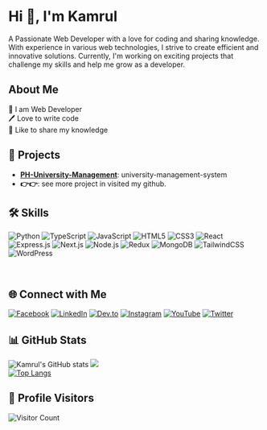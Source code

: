 <h1 align="star">Hi 👋, I'm Kamrul</h1>
<p>A Passionate Web Developer with a love for coding and sharing knowledge. With experience in various web technologies, I strive to create efficient and innovative solutions. Currently, I'm working on exciting projects that challenge my skills and help me grow as a developer.</p>

## About Me
👑 I am Web Developer
<br>
🖊️ Love to write code
<br>
🎤 Like to share my knowledge
<br>

## 🚀 Projects

- **[PH-University-Management]('')**: university-management-system
- **👉👉**: see more project in visited my github.

## 🛠️ Skills

![Python](https://img.shields.io/badge/Python-3670A0?style=for-the-badge&logo=python&logoColor=ffdd54)
![TypeScript](https://img.shields.io/badge/TypeScript-007ACC?style=for-the-badge&logo=typescript&logoColor=white)
![JavaScript](https://img.shields.io/badge/JavaScript-F7DF1E?style=for-the-badge&logo=javascript&logoColor=black)
![HTML5](https://img.shields.io/badge/HTML5-E34F26?style=for-the-badge&logo=html5&logoColor=white)
![CSS3](https://img.shields.io/badge/CSS3-1572B6?style=for-the-badge&logo=css3&logoColor=white)
![React](https://img.shields.io/badge/React-20232A?style=for-the-badge&logo=react&logoColor=61DAFB)
![Express.js](https://img.shields.io/badge/Express.js-000000?style=for-the-badge&logo=express&logoColor=white)
![Next.js](https://img.shields.io/badge/Next.js-000000?style=for-the-badge&logo=nextdotjs&logoColor=white)
![Node.js](https://img.shields.io/badge/Node.js-339933?style=for-the-badge&logo=nodedotjs&logoColor=white)
![Redux](https://img.shields.io/badge/Redux-764ABC?style=for-the-badge&logo=redux&logoColor=white)
![MongoDB](https://img.shields.io/badge/MongoDB-47A248?style=for-the-badge&logo=mongodb&logoColor=white)
![TailwindCSS](https://img.shields.io/badge/Tailwind_CSS-38B2AC?style=for-the-badge&logo=tailwind-css&logoColor=white)
![WordPress](https://img.shields.io/badge/WordPress-21759B?style=for-the-badge&logo=wordpress&logoColor=white)

<br>

## 🌐 Connect with Me

[![Facebook](https://img.shields.io/badge/Facebook-1877F2?style=for-the-badge&logo=facebook&logoColor=white)](https://www.facebook.com/profile.php?id=100083133756172)
[![LinkedIn](https://img.shields.io/badge/LinkedIn-0A66C2?style=for-the-badge&logo=linkedin&logoColor=white)](https://www.linkedin.com/in/kamrul-hassan-8661a5288/)
[![Dev.to](https://img.shields.io/badge/Dev.to-0A0A0A?style=for-the-badge&logo=dev.to&logoColor=white)](https://dev.to/kamrulthedev)
[![Instagram](https://img.shields.io/badge/Instagram-E4405F?style=for-the-badge&logo=instagram&logoColor=white)](https://www.instagram.com/kamrulthedev/)
[![YouTube](https://img.shields.io/badge/YouTube-FF0000?style=for-the-badge&logo=youtube&logoColor=white)](https://www.youtube.com/channel/UC1lL80pNNb5Zh4ey4y6hJHA)
[![Twitter](https://img.shields.io/badge/Twitter-1DA1F2?style=for-the-badge&logo=twitter&logoColor=white)](https://x.com/MohammadKa30842)


## 📊 GitHub Stats
![Kamrul's GitHub stats](https://github-readme-stats.vercel.app/api?username=kamrulthedev&show_icons=true&theme=radical)
![](https://github-readme-streak-stats.herokuapp.com/?user=kamrulthedev&theme=nightowl&hide_border=false)<br/>
[![Top Langs](https://github-readme-stats.vercel.app/api/top-langs/?username=kamrulthedev&layout=compact&theme=radical)](https://github.com/anuraghazra/github-readme-stats)


## 👀 Profile Visitors
![Visitor Count](https://komarev.com/ghpvc/?username=kamrulthedev&color=blue)
